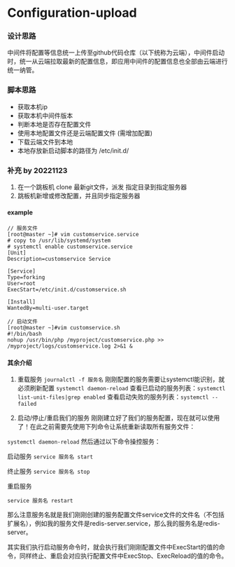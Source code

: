 # Configuration-upload


### 设计思路 
  
  中间件将配置等信息统一上传至github代码仓库（以下统称为云端），中间件启动时，统一从云端拉取最新的配置信息，即应用中间件的配置信息也全部由云端进行统一纳管。
  
### 脚本思路

- 获取本机ip
- 获取本机中间件版本
- 判断本地是否存在配置文件
- 使用本地配置文件还是云端配置文件   (需增加配置)
- 下载云端文件到本地
- 本地存放新启动脚本的路径为 /etc/init.d/


### 补充  by 20221123
  1. 在一个跳板机 clone 最新git文件，派发 指定目录到指定服务器
  2. 跳板机新增或修改配置，并且同步指定服务器


#### example
```
// 服务文件 
[root@master ~]# vim customservice.service
# copy to /usr/lib/systemd/system
# systemctl enable customservice.service
[Unit]
Description=customservice Service

[Service]
Type=forking
User=root
ExecStart=/etc/init.d/customservice.sh

[Install]
WantedBy=multi-user.target
```

``` 
// 启动文件
[root@master ~]#vim customservice.sh
#!/bin/bash
nohup /usr/bin/php /myproject/customservice.php >> /myproject/logs/customservice.log 2>&1 &
```


#### 其余介绍
1. 重载服务
`journalctl -f 服务名`
刚刚配置的服务需要让systemctl能识别，就必须刷新配置
`systemctl daemon-reload`
查看已启动的服务列表：`systemctl list-unit-files|grep enabled`
查看启动失败的服务列表：`systemctl --failed`

2. 启动/停止/重启我们的服务
刚刚建立好了我们的服务配置，现在就可以使用了！在此之前需要先使用下列命令让系统重新读取所有服务文件：

`systemctl daemon-reload`
然后通过以下命令操控服务：

启动服务
`service 服务名 start`

终止服务
`service 服务名 stop`

重启服务

`service 服务名 restart`

那么注意服务名就是我们刚刚创建的服务配置文件service文件的文件名（不包括扩展名），例如我的服务文件是redis-server.service，那么我的服务名是redis-server。

其实我们执行启动服务命令时，就会执行我们刚刚配置文件中ExecStart的值的命令，同样终止、重启会对应执行配置文件中ExecStop、ExecReload的值的命令。
```
